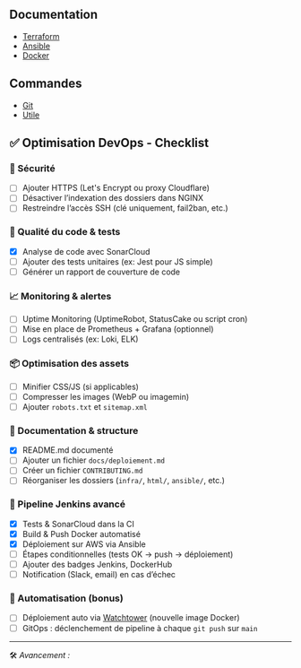 
## Documentation

- [Terraform](docs/terraform/terraform.md)
- [Ansible](docs/Ansible/ansible.md)
- [Docker](docs/Docker/docker.md)

## Commandes

- [Git](docs/Commande_Git.md)
- [Utile](docs/Commande_utile.md)
  

## ✅ Optimisation DevOps - Checklist

### 🔐 Sécurité
- [ ] Ajouter HTTPS (Let's Encrypt ou proxy Cloudflare)
- [ ] Désactiver l’indexation des dossiers dans NGINX
- [ ] Restreindre l’accès SSH (clé uniquement, fail2ban, etc.)

### 🧪 Qualité du code & tests
- [x] Analyse de code avec SonarCloud
- [ ] Ajouter des tests unitaires (ex: Jest pour JS simple)
- [ ] Générer un rapport de couverture de code

### 📈 Monitoring & alertes
- [ ] Uptime Monitoring (UptimeRobot, StatusCake ou script cron)
- [ ] Mise en place de Prometheus + Grafana (optionnel)
- [ ] Logs centralisés (ex: Loki, ELK)

### 📦 Optimisation des assets
- [ ] Minifier CSS/JS (si applicables)
- [ ] Compresser les images (WebP ou imagemin)
- [ ] Ajouter `robots.txt` et `sitemap.xml`

### 📝 Documentation & structure
- [x] README.md documenté
- [ ] Ajouter un fichier `docs/deploiement.md`
- [ ] Créer un fichier `CONTRIBUTING.md`
- [ ] Réorganiser les dossiers (`infra/`, `html/`, `ansible/`, etc.)

### 🚀 Pipeline Jenkins avancé
- [x] Tests & SonarCloud dans la CI
- [x] Build & Push Docker automatisé
- [x] Déploiement sur AWS via Ansible
- [ ] Étapes conditionnelles (tests OK → push → déploiement)
- [ ] Ajouter des badges Jenkins, DockerHub
- [ ] Notification (Slack, email) en cas d’échec

### 🔄 Automatisation (bonus)
- [ ] Déploiement auto via [Watchtower](https://containrrr.dev/watchtower/) (nouvelle image Docker)
- [ ] GitOps : déclenchement de pipeline à chaque `git push` sur `main`

---

🛠️ *Avancement :*  
